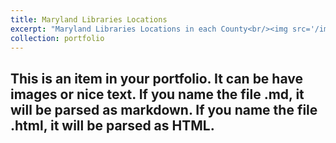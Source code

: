 ```yaml
---
title: Maryland Libraries Locations
excerpt: "Maryland Libraries Locations in each County<br/><img src='/images/Maryland Libraries.png'>"
collection: portfolio
---
```


This is an item in your portfolio. It can be have images or nice text. If you name the file .md, it will be parsed as markdown. If you name the file .html, it will be parsed as HTML. 
---
